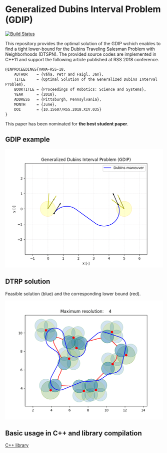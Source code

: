 # Generalized Dubins Interval Problem (GDIP)

[![Build Status](https://travis-ci.com/comrob/gdip.svg?branch=master)](https://travis-ci.com/comrob/gdip)

This repository provides the optimal solution of the GDIP wchich enables to find a tight lower-bound for the Dubins Traveling Salesman Problem with Neighborhoods (DTSPN). The provided source codes are implemented in C++11 and support the following article published at RSS 2018 conference.

```
@INPROCEEDINGS{VANA-RSS-18, 
    AUTHOR    = {Váňa, Petr and Faigl, Jan}, 
    TITLE     = {Optimal Solution of the Generalized Dubins Interval Problem}, 
    BOOKTITLE = {Proceedings of Robotics: Science and Systems}, 
    YEAR      = {2018}, 
    ADDRESS   = {Pittsburgh, Pennsylvania}, 
    MONTH     = {June}, 
    DOI       = {10.15607/RSS.2018.XIV.035} 
} 
```

This paper has been nominated for **the best student paper**.

## GDIP example

![GDIP example](https://raw.githubusercontent.com/petvana/images/master/gdip/basic-gdip-example-small.gif)

## DTRP solution

Feasible solution (blue) and the corresponding lower bound (red).

![DTRP solution](https://raw.githubusercontent.com/petvana/images/master/gdip/rss-example-small.gif)

## Basic usage in C++ and library compilation

[C++ library](gdip/GDIP.md)
